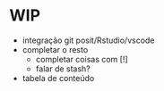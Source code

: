 # WIP
- integração git posit/Rstudio/vscode
- completar o resto
	- completar coisas com [!]
	- falar de stash?
- tabela de conteúdo
